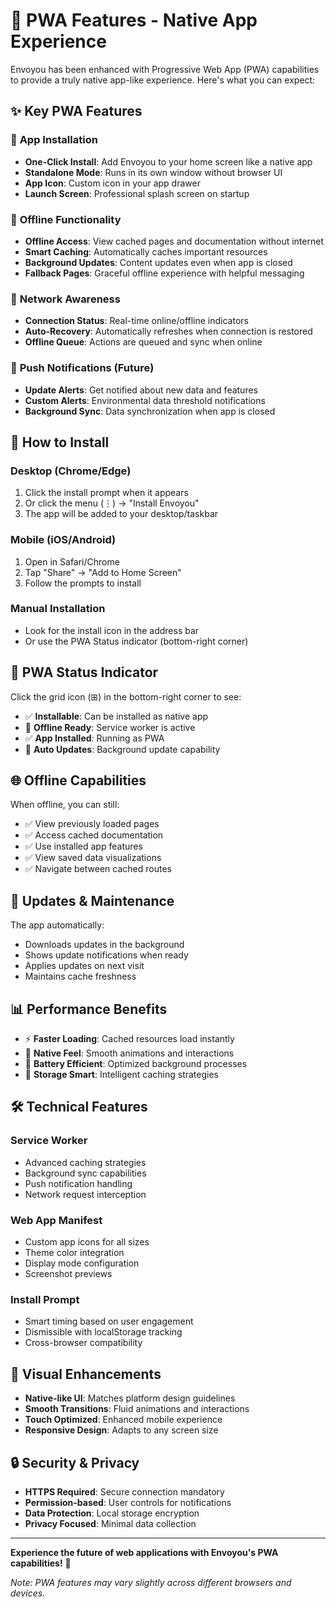 # 🚀 PWA Features - Native App Experience

Envoyou has been enhanced with Progressive Web App (PWA) capabilities to provide a truly native app-like experience. Here's what you can expect:

## ✨ Key PWA Features

### 📱 **App Installation**
- **One-Click Install**: Add Envoyou to your home screen like a native app
- **Standalone Mode**: Runs in its own window without browser UI
- **App Icon**: Custom icon in your app drawer
- **Launch Screen**: Professional splash screen on startup

### 🔄 **Offline Functionality**
- **Offline Access**: View cached pages and documentation without internet
- **Smart Caching**: Automatically caches important resources
- **Background Updates**: Content updates even when app is closed
- **Fallback Pages**: Graceful offline experience with helpful messaging

### 📶 **Network Awareness**
- **Connection Status**: Real-time online/offline indicators
- **Auto-Recovery**: Automatically refreshes when connection is restored
- **Offline Queue**: Actions are queued and sync when online

### 🔔 **Push Notifications** (Future)
- **Update Alerts**: Get notified about new data and features
- **Custom Alerts**: Environmental data threshold notifications
- **Background Sync**: Data synchronization when app is closed

## 🎯 **How to Install**

### **Desktop (Chrome/Edge)**
1. Click the install prompt when it appears
2. Or click the menu (⋮) → "Install Envoyou"
3. The app will be added to your desktop/taskbar

### **Mobile (iOS/Android)**
1. Open in Safari/Chrome
2. Tap "Share" → "Add to Home Screen"
3. Follow the prompts to install

### **Manual Installation**
- Look for the install icon in the address bar
- Or use the PWA Status indicator (bottom-right corner)

## 🔧 **PWA Status Indicator**

Click the grid icon (⊞) in the bottom-right corner to see:
- ✅ **Installable**: Can be installed as native app
- 📶 **Offline Ready**: Service worker is active
- ✅ **App Installed**: Running as PWA
- 🔄 **Auto Updates**: Background update capability

## 🌐 **Offline Capabilities**

When offline, you can still:
- ✅ View previously loaded pages
- ✅ Access cached documentation
- ✅ Use installed app features
- ✅ View saved data visualizations
- ✅ Navigate between cached routes

## 🔄 **Updates & Maintenance**

The app automatically:
- Downloads updates in the background
- Shows update notifications when ready
- Applies updates on next visit
- Maintains cache freshness

## 📊 **Performance Benefits**

- ⚡ **Faster Loading**: Cached resources load instantly
- 📱 **Native Feel**: Smooth animations and interactions
- 🔋 **Battery Efficient**: Optimized background processes
- 💾 **Storage Smart**: Intelligent caching strategies

## 🛠️ **Technical Features**

### **Service Worker**
- Advanced caching strategies
- Background sync capabilities
- Push notification handling
- Network request interception

### **Web App Manifest**
- Custom app icons for all sizes
- Theme color integration
- Display mode configuration
- Screenshot previews

### **Install Prompt**
- Smart timing based on user engagement
- Dismissible with localStorage tracking
- Cross-browser compatibility

## 🎨 **Visual Enhancements**

- **Native-like UI**: Matches platform design guidelines
- **Smooth Transitions**: Fluid animations and interactions
- **Touch Optimized**: Enhanced mobile experience
- **Responsive Design**: Adapts to any screen size

## 🔒 **Security & Privacy**

- **HTTPS Required**: Secure connection mandatory
- **Permission-based**: User controls for notifications
- **Data Protection**: Local storage encryption
- **Privacy Focused**: Minimal data collection

---

**Experience the future of web applications with Envoyou's PWA capabilities!** 🌟

*Note: PWA features may vary slightly across different browsers and devices.*
